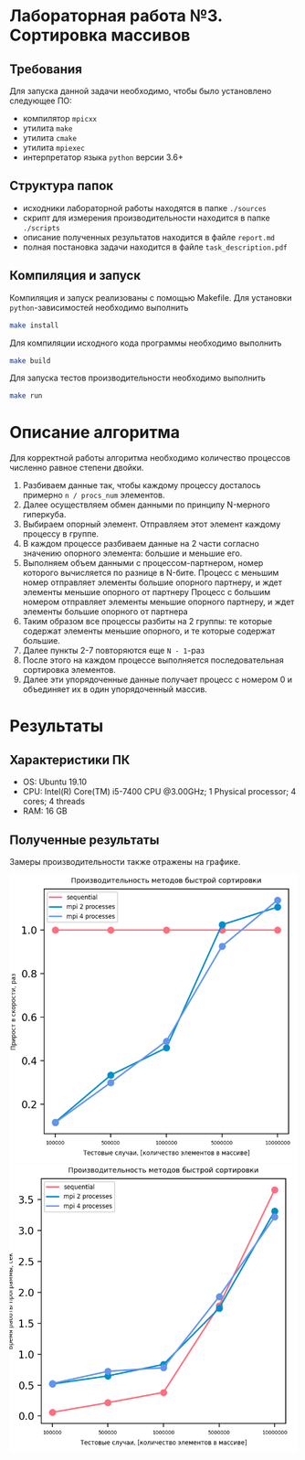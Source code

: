 # Лабораторная работа №3. Сортировка массивов

## Требования
Для запуска данной задачи необходимо, чтобы было установлено следующее ПО:
 - компилятор `mpicxx`
 - утилита `make`
 - утилита `cmake`
 - утилита `mpiexec`
 - интерпретатор языка `python` версии 3.6+
 
## Структура папок
- исходники лабораторной работы находятся в папке `./sources`
- скрипт для измерения производительности находится в папке `./scripts`
- описание полученных результатов находится в файле `report.md`
- полная постановка задачи находится в файле `task_description.pdf` 

## Компиляция и запуск
Компиляция и запуск реализованы с помощью Makefile.
Для установки `python`-зависимостей необходимо выполнить
```bash
make install
```
Для компиляции исходного кода программы необходимо выполнить
```bash
make build
```
Для запуска тестов производительности необходимо выполнить
```bash
make run
```

# Описание алгоритма
Для корректной работы алгоритма необходимо количество процессов численно равное степени двойки.

1. Разбиваем данные так, чтобы каждому процессу досталось примерно `n / procs_num` элементов.
2. Далее осуществляем обмен данными по принципу N-мерного гиперкуба.
3. Выбираем опорный элемент. Отправляем этот элемент каждому процессу в группе.
4. В каждом процессе разбиваем данные на 2 части согласно значению опорного элемента: большие и меньшие его.
5. Выполняем объем данными с процессом-партнером, номер которого вычисляется по разнице в N-бите.
    Процесс с меньшим номер отправляет элементы большие опорного партнеру, и ждет элементы меньшие опорного от партнеру
    Процесс с большим номером отправляет элементы меньшие опорного партнеру, и ждет элементы большие опорного от партнера
6. Таким образом все процессы разбиты на 2 группы: те которые содержат элементы меньшие опорного, и те которые содержат большие.
7. Далее пункты 2-7 повторяются еще `N - 1`-раз
8. После этого на каждом процессе выполняется последовательная сортировка элементов.
9. Далее эти упорядоченные данные получает процесс с номером 0 и объединяет их в один упорядоченный массив.


# Результаты 

## Характеристики ПК
- OS: Ubuntu 19.10
- CPU: Intel(R) Core(TM) i5-7400 CPU @3.00GHz; 1 Physical processor; 4 cores; 4 threads
- RAM: 16 GB

## Полученные результаты
Замеры производительности также отражены на графике.

![Effieciency](pictures/task_3_efficiency_report.png)
![Time](pictures/task_3_time_report.png)


